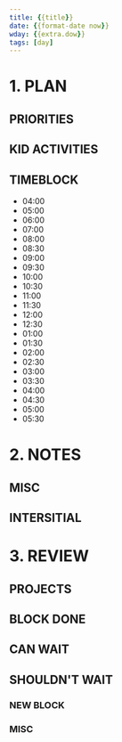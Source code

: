 ```yaml
---
title: {{title}}
date: {{format-date now}}
wday: {{extra.dow}}
tags: [day]
---
```


# 1. PLAN
## PRIORITIES
## KID ACTIVITIES
## TIMEBLOCK
- 04:00
- 05:00
- 06:00
- 07:00
- 08:00
- 08:30
- 09:00
- 09:30
- 10:00
- 10:30
- 11:00
- 11:30
- 12:00
- 12:30
- 01:00
- 01:30
- 02:00
- 02:30
- 03:00
- 03:30
- 04:00
- 04:30
- 05:00
- 05:30

# 2. NOTES
## MISC
## INTERSITIAL

# 3. REVIEW
## PROJECTS
## BLOCK DONE
## CAN WAIT
## SHOULDN'T WAIT
### NEW BLOCK
### MISC
